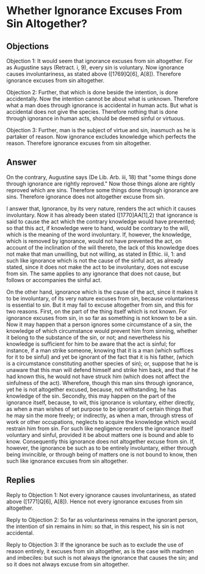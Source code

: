 # Whether Ignorance Excuses From Sin Altogether?

## Objections

Objection 1: It would seem that ignorance excuses from sin altogether. For as Augustine says (Retract. i, 9), every sin is voluntary. Now ignorance causes involuntariness, as stated above ([1769]Q[6], A[8]). Therefore ignorance excuses from sin altogether.

Objection 2: Further, that which is done beside the intention, is done accidentally. Now the intention cannot be about what is unknown. Therefore what a man does through ignorance is accidental in human acts. But what is accidental does not give the species. Therefore nothing that is done through ignorance in human acts, should be deemed sinful or virtuous.

Objection 3: Further, man is the subject of virtue and sin, inasmuch as he is partaker of reason. Now ignorance excludes knowledge which perfects the reason. Therefore ignorance excuses from sin altogether.

## Answer

On the contrary, Augustine says (De Lib. Arb. iii, 18) that "some things done through ignorance are rightly reproved." Now those things alone are rightly reproved which are sins. Therefore some things done through ignorance are sins. Therefore ignorance does not altogether excuse from sin.

I answer that, Ignorance, by its very nature, renders the act which it causes involuntary. Now it has already been stated ([1770]AA[1],2) that ignorance is said to cause the act which the contrary knowledge would have prevented; so that this act, if knowledge were to hand, would be contrary to the will, which is the meaning of the word involuntary. If, however, the knowledge, which is removed by ignorance, would not have prevented the act, on account of the inclination of the will thereto, the lack of this knowledge does not make that man unwilling, but not willing, as stated in Ethic. iii, 1: and such like ignorance which is not the cause of the sinful act, as already stated, since it does not make the act to be involuntary, does not excuse from sin. The same applies to any ignorance that does not cause, but follows or accompanies the sinful act.

On the other hand, ignorance which is the cause of the act, since it makes it to be involuntary, of its very nature excuses from sin, because voluntariness is essential to sin. But it may fail to excuse altogether from sin, and this for two reasons. First, on the part of the thing itself which is not known. For ignorance excuses from sin, in so far as something is not known to be a sin. Now it may happen that a person ignores some circumstance of a sin, the knowledge of which circumstance would prevent him from sinning, whether it belong to the substance of the sin, or not; and nevertheless his knowledge is sufficient for him to be aware that the act is sinful; for instance, if a man strike someone, knowing that it is a man (which suffices for it to be sinful) and yet be ignorant of the fact that it is his father, (which is a circumstance constituting another species of sin); or, suppose that he is unaware that this man will defend himself and strike him back, and that if he had known this, he would not have struck him (which does not affect the sinfulness of the act). Wherefore, though this man sins through ignorance, yet he is not altogether excused, because, not withstanding, he has knowledge of the sin. Secondly, this may happen on the part of the ignorance itself, because, to wit, this ignorance is voluntary, either directly, as when a man wishes of set purpose to be ignorant of certain things that he may sin the more freely; or indirectly, as when a man, through stress of work or other occupations, neglects to acquire the knowledge which would restrain him from sin. For such like negligence renders the ignorance itself voluntary and sinful, provided it be about matters one is bound and able to know. Consequently this ignorance does not altogether excuse from sin. If, however, the ignorance be such as to be entirely involuntary, either through being invincible, or through being of matters one is not bound to know, then such like ignorance excuses from sin altogether.

## Replies

Reply to Objection 1: Not every ignorance causes involuntariness, as stated above ([1771]Q[6], A[8]). Hence not every ignorance excuses from sin altogether.

Reply to Objection 2: So far as voluntariness remains in the ignorant person, the intention of sin remains in him: so that, in this respect, his sin is not accidental.

Reply to Objection 3: If the ignorance be such as to exclude the use of reason entirely, it excuses from sin altogether, as is the case with madmen and imbeciles: but such is not always the ignorance that causes the sin; and so it does not always excuse from sin altogether.